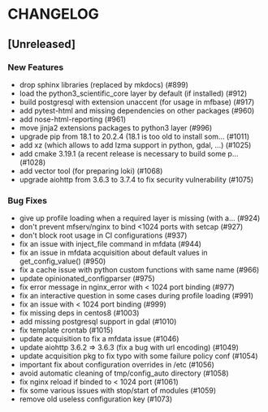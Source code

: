 # CHANGELOG

## [Unreleased]

### New Features

- drop sphinx libraries (replaced by mkdocs) (#899)
- load the python3_scientific_core layer by default (if installed) (#912)
- build postgresql with extension unaccent (for usage in mfbase) (#917)
- add pytest-html and missing dependencies on other packages (#960)
- add nose-html-reporting (#961)
- move jinja2 extensions packages to python3 layer (#996)
- upgrade pip from 18.1 to 20.2.4 (18.1 is too old to install som… (#1011)
- add xz (which allows to add lzma support in python, gdal, ...) (#1025)
- add cmake 3.19.1 (a recent release is necessary to build some p… (#1028)
- add vector tool (for preparing loki) (#1068)
- upgrade aiohttp from 3.6.3 to 3.7.4 to fix security vulnerability (#1075)

### Bug Fixes

- give up profile loading when a required layer is missing (with a… (#924)
- don't prevent mfserv/nginx to bind <1024 ports with setcap (#927)
- don't block root usage in CI configurations (#937)
- fix an issue with inject_file command in mfdata (#944)
- fix an issue in mfdata acquisition about default values in get_config_value() (#950)
- fix a cache issue with python custom functions with same name (#966)
- update opinionated_configparser (#975)
- fix error message in nginx_error with < 1024 port binding (#977)
- fix an interactive question in some cases during profile loading (#991)
- fix an issue with < 1024 port binding (#999)
- fix missing deps in centos8 (#1003)
- add missing postgresql support in gdal (#1010)
- fix template crontab (#1015)
- update acquisition to fix a mfdata issue (#1046)
- update aiohttp 3.6.2 => 3.6.3 (fix a bug with url encoding) (#1049)
- update acquisition pkg to fix typo with some failure policy conf (#1054)
- important fix about configuration overrides in /etc (#1056)
- avoid automatic cleaning of tmp/config_auto directory (#1058)
- fix nginx reload if binded to < 1024 port (#1061)
- fix some various issues with stop/start of modules (#1059)
- remove old useless configuration key (#1073)


